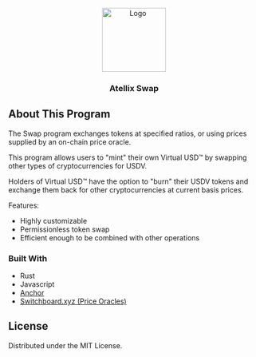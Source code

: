 <div id="top"></div>

<!-- PROJECT LOGO -->
<br />
<div align="center">
  <a href="https://github.com/atellix/swap-contract">
    <img src="https://media.atellix.net/atellix_token_swap.png" alt="Logo" width="128" height="128"/>
  </a>
  <h3 align="center">Atellix Swap</h3>
</div>

<!-- ABOUT THIS PROGRAM -->
## About This Program

The Swap program exchanges tokens at specified ratios, or using prices supplied by an on-chain price oracle.

This program allows users to "mint" their own Virtual USD™ by swapping other types of cryptocurrencies for USDV.

Holders of Virtual USD™ have the option to "burn" their USDV tokens and exchange them back for other cryptocurrencies at current basis prices.

Features:
* Highly customizable
* Permissionless token swap
* Efficient enough to be combined with other operations

### Built With

* Rust
* Javascript
* [Anchor](https://project-serum.github.io/anchor/getting-started/introduction.html)
* [Switchboard.xyz (Price Oracles)](https://switchboard.xyz/)

<!-- LICENSE -->
## License

Distributed under the MIT License.
